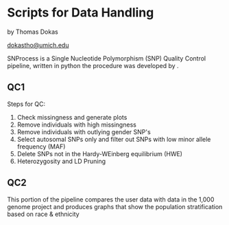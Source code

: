 # Scripts for Data Handling
  by Thomas Dokas
  
  <dokastho@umich.edu>
  
  SNProcess is a Single Nucleotide Polymorphism (SNP) Quality Control pipeline, written in python
  the procedure was developed by <INSERT LAB NAME HERE>.
## QC1
Steps for QC:
1. Check missingness and generate plots
2. Remove individuals with high missingness
3. Remove individuals with outlying gender SNP's
4. Select autosomal SNPs only and filter out SNPs with low minor allele frequency (MAF)
5. Delete SNPs not in the Hardy-WEinberg equilibrium (HWE)
6. Heterozygosity and LD Pruning

## QC2
This portion of the pipeline compares the user data with data in the 1,000 genome project and produces graphs that show the population stratification based on race & ethnicity